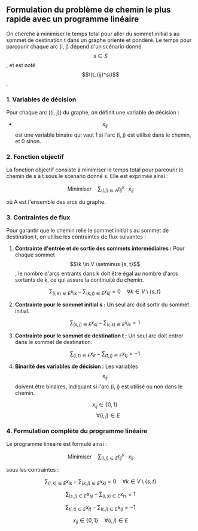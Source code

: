 ## Formulation du problème de chemin le plus rapide avec un programme linéaire

On cherche à minimiser le temps total pour aller du sommet initial s au sommet de destination t dans un graphe orienté et pondéré.
Le temps pour parcourir chaque arc (i, j) dépend d'un scénario donné $$s \in S$$, et est noté $$\(t_{ij}^s\)$$.

### 1. Variables de décision
Pour chaque arc \((i, j)\) du graphe, on définit une variable de décision :
- $$x_{ij}$$ est une variable binaire qui vaut 1 si l'arc (i, j) est utilisé dans le chemin, et 0 sinon.

### 2. Fonction objectif
La fonction objectif consiste à minimiser le temps total pour parcourir le chemin de s à t sous le scénario donné s. Elle est exprimée ainsi :

$$\text{Minimiser} \quad \sum_{(i,j) \in A} t_{ij}^s \cdot x_{ij}$$

où A est l'ensemble des arcs du graphe.

### 3. Contraintes de flux
Pour garantir que le chemin relie le sommet initial s au sommet de destination t, on utilise les contraintes de flux suivantes :

1. **Contrainte d'entrée et de sortie des sommets intermédiaires :**
Pour chaque sommet $$\k \in V \setminus {s, t}$$, le nombre d'arcs entrants dans k doit être égal au nombre d'arcs sortants de k, ce qui assure la continuité du chemin.

   $$\sum_{(i,k) \in E} x_{ik} - \sum_{(k,j) \in E} x_{kj} = 0 \quad \forall k \in V \setminus \{s, t\}$$


2. **Contrainte pour le sommet initial s :** Un seul arc doit sortir du sommet initial.

   $$\sum_{(s,j) \in E} x_{sj} - \sum_{(i,s) \in E} x_{is} = 1$$

3. **Contrainte pour le sommet de destination t :**
   Un seul arc doit entrer dans le sommet de destination.

   $$\sum_{(i,t) \in E} x_{it} - \sum_{(t,j) \in E} x_{tj} = -1$$

5. **Binarité des variables de décision :**
  Les variables $$x_{ij}$$ doivent être binaires, indiquant si l'arc (i, j) est utilisé ou non dans le chemin.

   $$x_{ij} \in \{0, 1\}$$  $$\quad \forall (i, j) \in E$$

### 4. Formulation complète du programme linéaire

Le programme linéaire est formulé ainsi :

$$\text{Minimiser} \quad \sum_{(i,j) \in E} t_{ij}^s \cdot x_{ij}$$

sous les contraintes :

$$\sum_{(i,k) \in E} x_{ik} - \sum_{(k,j) \in E} x_{kj} = 0 \quad \forall k \in V \setminus \{s, t\}$$

$$\sum_{(s,j) \in E} x_{sj} - \sum_{(i,s) \in E} x_{is} = 1$$

$$\sum_{(i,t) \in E} x_{it} - \sum_{(t,j) \in E} x_{tj} = -1$$

$$x_{ij} \in \{0, 1\} \quad \forall (i, j) \in E$$

